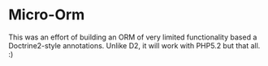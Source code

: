 # Micro-Orm

This was an effort of building an ORM of very limited functionality based a Doctrine2-style annotations.
Unlike D2, it will work with PHP5.2 but that all. :)
